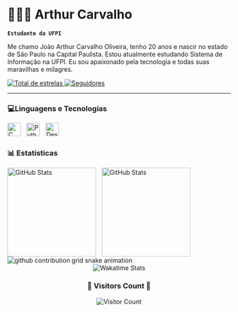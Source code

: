 # 👩🏻‍💻 Arthur Carvalho

**`Estudante da UFPI`**

Me chamo João Arthur Carvalho Oliveira, tenho 20 anos e nascir no estado de São Paulo na Capital Paulista. Estou atualmente estudando Sistema de Informação na UFPI. Eu sou apaixonado pela tecnologia e todas suas maravilhas e milagres.

<p align="left">
    </a> 
    <a href="https://github.com/ArthurCarvalhoTB?tab=repositories&sort=stargazers">
        <img 
            alt="Total de estrelas" 
            title="Total de estrelas GitHub" 
            src="https://custom-icon-badges.demolab.com/github/stars/ArthurCarvalhoTB?color=55960c&style=for-the-badge&labelColor=488207&logo=star&label=estrelas"
        />
    </a>
    <a href="https://github.com/ArthurCarvalhoTB?tab=followers">
        <img 
            alt="Seguidores" 
            title="Me siga no GitHub" 
            src="https://custom-icon-badges.demolab.com/github/followers/ArthurCarvalhoTB?color=236ad3&labelColor=1155ba&style=for-the-badge&logo=github&label=Seguidores&logoColor=white"
        />
    </a>
</p>

---

### 💻Linguagens e Tecnologias


<img 
  align="left" 
  alt="C" 
  title="C"
  width="30px" 
  style="padding-right: 10px;" 
  src="https://cdn.jsdelivr.net/gh/devicons/devicon@latest/icons/c/c-original.svg"
  />
          
<img 
    align="left" 
    alt="Python" 
    title="Python"
    width="30px" 
    style="padding-right: 10px;" 
    src="https://cdn.jsdelivr.net/gh/devicons/devicon@latest/icons/python/python-original.svg" 
/>

<img  
  align="left" 
  alt="DesenvolvedorSQL" 
  title="DesenvolvedorSQL"
  width="30px" 
  src="https://cdn.jsdelivr.net/gh/devicons/devicon@latest/icons/sqldeveloper/sqldeveloper-original.svg"
  />
          

<br/>
<br/>

### 📊 Estatísticas

<p>
  <img 
    align="left" 
    alt="GitHub Stats" 
    height="200" 
    style="padding-right: 10px;" 
    src="https://github-readme-stats.vercel.app/api?username=ArthurCarvalhoTB&show_icons=true&theme=dark&include_all_commits=true&locale=pt-br" 
  />

<img 
      align="left" 
      alt="GitHub Stats" 
      height="200" 
      src="https://github-readme-stats.vercel.app/api/top-langs/?username=larissakich&theme=dark&layout=compact&custom_title=Tecnologias&langs_count=9" 
  />

</p>

###
<picture align="center">
  <source media="(prefers-color-scheme: dark)" srcset="https://raw.githubusercontent.com/ArthurCarvalhoTB/ArthurCarvalhoTB/output/github-contribution-grid-snake-dark.svg">
  <source media="(prefers-color-scheme: light)" srcset="https://raw.githubusercontent.com/ArthurCarvalhoTB/ArthurCarvalhoTB/output/github-contribution-grid-snake-dark.svg">
  <img align="center" alt="github contribution grid snake animation" src="https://raw.githubusercontent.com/ArthurCarvalhoTB/ArthurCarvalhoTB/output/github-contribution-grid-snake.svg">
</picture>
<br clear="both">

<div align="center">
  <img src="https://github-readme-stats.vercel.app/api/wakatime?username=ArthurCarvalhoTB&layout=compact&custom_title=Wakatime%20Stats&hide_border=true&title_color=33CCCC&text_color=ffffff&bg_color=0d1117" alt="Wakatime Stats" />
</div>

<div align="center">
  <h3>👀 Visitors Count 👀</h3>
  <img src="https://profile-counter.glitch.me/{ArthuCarvalhoTB}/count.svg" alt="Visitor Count" />
</div>

